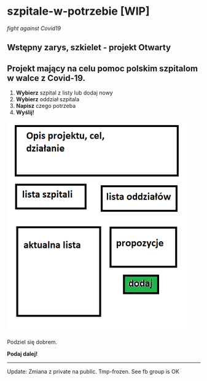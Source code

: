 # szpitale-w-potrzebie [WIP]
_fight against Covid19_

## Wstępny zarys, szkielet - projekt Otwarty

## Projekt mający na celu pomoc polskim szpitalom w walce z Covid-19. ##

1) **Wybierz** szpital z listy lub dodaj nowy
2) **Wybierz** oddział szpitala
3) **Napisz** czego potrzeba
4) **Wyślij!**

![main-skeleton](https://github.com/mbiesiad/szpitale-w-potrzebie/blob/master/workspace/main-skeleton.png)

Podziel się dobrem.

**Podaj dalej!**

_______________________________
Update: Zmiana z private na public. Tmp-frozen. See fb group is OK
